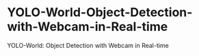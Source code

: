 # YOLO-World-Object-Detection-with-Webcam-in-Real-time
YOLO-World: Object Detection with Webcam in Real-time
